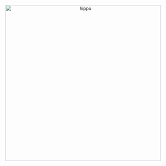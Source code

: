<div align="center">
    <img src="[https://media3.giphy.com/media/aUovxH8Vf9qDu/giphy.gif](https://media.tenor.com/uQHOCWdnoeYAAAAi/astro-bot.gif)" alt="hippo" width="500"/>
</div>
